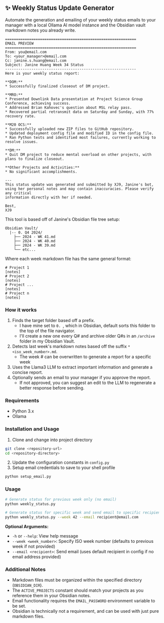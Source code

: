 ## ✨ Weekly Status Update Generator

Automate the generation and emailing of your weekly status emails to your manager with a local Ollama AI model instance and the Obsidian vault markdown notes you already write.

```
============================================================
EMAIL PREVIEW
============================================================
From: you@email.com
To: <your_manager>@email.com
Cc: janine.s.huang@email.com
Subject: Janine Huang Week 34 Status
------------------------------------------------------------
Here is your weekly status report:

**DOM:**
* Successfully finalized closeout of DM project.

**MRO:**
* Presented Downlink Data presentation at Project Science Group Conference, achieving success.
* Addressed Brian Kahovec's question about MSL relay pass.
* Recovered partial retransmit data on Saturday and Sunday, with 77% recovery rate.

**M20 OCS:**
* Successfully uploaded new ZIP files to GitHub repository.
* Updated deployment config file and modified ID in the config file.
* Ran Python tests and identified most failures, currently working to resolve issues.

**DM:**
* Quit DM project to reduce mental overload on other projects, with plans to finalize closeout.

**Other Projects and Activities:**
* No significant accomplishments.

---
This status update was generated and submitted by XJ9, Janine's bot, 
using her personal notes and may contain inaccuracies. Please verify any critical 
information directly with her if needed.

Best,
XJ9
```

This tool is based off of Janine's Obsidian file tree setup:

```
Obsidian Vault/
  |-- 0. Q4 2024/
    ├── 2024 - WK 41.md 
    ├── 2024 - WK 40.md 
    ├── 2024 - WK 39.md 
    └── etc...
```

Where each week markdown file has the same general format:
```
# Project 1
[notes]
# Project 2
[notes]
# Project ...
[notes]
# Project n
[notes]
```

### How it works
1. Finds the target folder based off a prefix. 
    - I have mine set to `0. `, which in Obsidian, default sorts this folder to the top of the file navigator.
    - I'll create a new one every Q# and archive older Q#s in an `/archive` folder in my Obsidian Vault.
2. Detects last week's markdown notes based off the suffix `*<iso_week_number>.md`.
    - The week # can be overwritten to generate a report for a specific week
3. Uses the Llama3 LLM to extract important information and generate a concise report.
4. Optionally sends an email to your manager if you approve the report. 
    - If not approved, you can suggest an edit to the LLM to regenerate a better response before sending.

### Requirements
  - Python 3.x
  - Ollama

### Installation and Usage
1. Clone and change into project directory
```bash
git clone <repository-url>
cd <repository-directory>
```
2. Update the configuration constants in `config.py`
3. Setup email credentials to save to your shell profile
```bash
python setup_email.py
```

### Usage

```bash
# Generate status for previous week only (no email)
python weekly_status.py

# Generate status for specific week and send email to specific recipient
python weekly_status.py --week 42 --email recipient@email.com
```

**Optional Arguments:**
- `-h` or `--help`: View help message
- `--week <week_number>`: Specify ISO week number (defaults to previous week if not provided)
- `--email <recipient>`: Send email (uses default recipient in config if no email address provided)


### Additional Notes
- Markdown files must be organized within the specified directory (`OBSIDIAN_DIR`).
- The `ACTIVE_PROJECTS` constant should match your projects as you reference them in your Obsidian notes.
- Email functionality requires the `EMAIL_PASSWORD` environment variable to be set.
- Obsidian is technically not a requirement, and can be used with just pure markdown files.
